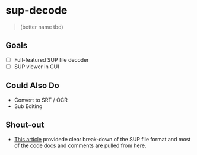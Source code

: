 # sup-decode

> (better name tbd)

## Goals

- [ ] Full-featured SUP file decoder
- [ ] SUP viewer in GUI

## Could Also Do

- Convert to SRT / OCR
- Sub Editing

## Shout-out

- [This article](http://blog.thescorpius.com/index.php/2017/07/15/presentation-graphic-stream-sup-files-bluray-subtitle-format/) providede clear break-down of the SUP file format and most of the code docs and comments are pulled from here.
